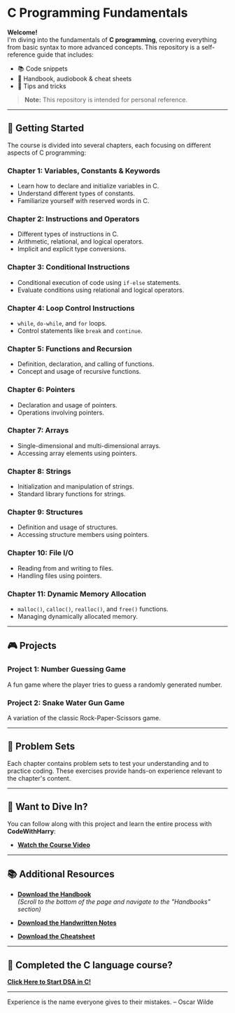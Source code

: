 # C Programming Fundamentals

**Welcome!**  
I'm diving into the fundamentals of **C programming**, covering everything from basic syntax to more advanced concepts. This repository is a self-reference guide that includes:

- 📚 Code snippets
- 📄 Handbook, audiobook & cheat sheets
- 📝 Tips and tricks

> **Note:** This repository is intended for personal reference.

---

## 📖 **Getting Started**

The course is divided into several chapters, each focusing on different aspects of C programming:

### **Chapter 1: Variables, Constants & Keywords**
- Learn how to declare and initialize variables in C.
- Understand different types of constants.
- Familiarize yourself with reserved words in C.

### **Chapter 2: Instructions and Operators**
- Different types of instructions in C.
- Arithmetic, relational, and logical operators.
- Implicit and explicit type conversions.

### **Chapter 3: Conditional Instructions**
- Conditional execution of code using `if-else` statements.
- Evaluate conditions using relational and logical operators.

### **Chapter 4: Loop Control Instructions**
- `while`, `do-while`, and `for` loops.
- Control statements like `break` and `continue`.

### **Chapter 5: Functions and Recursion**
- Definition, declaration, and calling of functions.
- Concept and usage of recursive functions.

### **Chapter 6: Pointers**
- Declaration and usage of pointers.
- Operations involving pointers.

### **Chapter 7: Arrays**
- Single-dimensional and multi-dimensional arrays.
- Accessing array elements using pointers.

### **Chapter 8: Strings**
- Initialization and manipulation of strings.
- Standard library functions for strings.

### **Chapter 9: Structures**
- Definition and usage of structures.
- Accessing structure members using pointers.

### **Chapter 10: File I/O**
- Reading from and writing to files.
- Handling files using pointers.

### **Chapter 11: Dynamic Memory Allocation**
- `malloc()`, `calloc()`, `realloc()`, and `free()` functions.
- Managing dynamically allocated memory.

---

## 🎮 **Projects**

### **Project 1: Number Guessing Game**
A fun game where the player tries to guess a randomly generated number.

### **Project 2: Snake Water Gun Game**
A variation of the classic Rock-Paper-Scissors game.

---

## 📝 **Problem Sets**

Each chapter contains problem sets to test your understanding and to practice coding. These exercises provide hands-on experience relevant to the chapter's content.

---

## 🚀 **Want to Dive In?**

You can follow along with this project and learn the entire process with **CodeWithHarry**:

- **[Watch the Course Video](https://youtu.be/aZb0iu4uGwA)**

---

## 📚 **Additional Resources**

- **[Download the Handbook](https://www.codewithharry.com/notes)**  
  _(Scroll to the bottom of the page and navigate to the "Handbooks" section)_

- **[Download the Handwritten Notes](https://www.codewithharry.com/notes)**

- **[Download the Cheatsheet](https://www.codewithharry.com/blogpost/c-cheatsheet/)**

---

## 🤔 Completed the C language course? 
**[Click Here to Start DSA in C!](https://www.youtube.com/playlist?list=PLu0W_9lII9ahIappRPN0MCAgtOu3lQjQi)**

---

Experience is the name everyone gives to their mistakes. – Oscar Wilde
